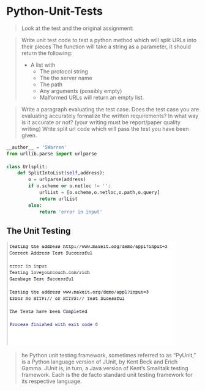 # Python-Unit-Tests

> Look at the test and the original assignment: 

>Write unit test code to test a python method which will split URLs into their pieces
>The function will take a string as a parameter, it should return the following:
> - A list with 
>   - The protocol string
>   - The the server name
>   - The path
>   - Any arguments (possibly empty)
>   - Malformed URLs will return an empty list.

> Write a paragraph evaluating the test case. Does the test case you are evaluating accurately formalize the written requirements? In what way is it accurate or not? (your writing must be report/paper quality writing)
> Write split url code which will pass the test you have been given.


```Python
__author__ = 'SWarren'
from urllib.parse import urlparse

class Urlsplit:
    def SplitIntoList(self,address):
        o = urlparse(address)
        if o.scheme or o.netloc != '':
            urlList = [o.scheme,o.netloc,o.path,o.query]
            return urlList
        else:
            return 'error in input'
```

## The Unit Testing

![The Unit Testing](https://raw.githubusercontent.com/SMWARREN/Python-Unit-Tests/master/images/testcase.png)

>he Python unit testing framework, sometimes referred to as “PyUnit,” is a Python language version of JUnit, by Kent Beck and Erich Gamma. JUnit is, in turn, a Java version of Kent’s Smalltalk testing framework. Each is the de facto standard unit testing framework for its respective language.
